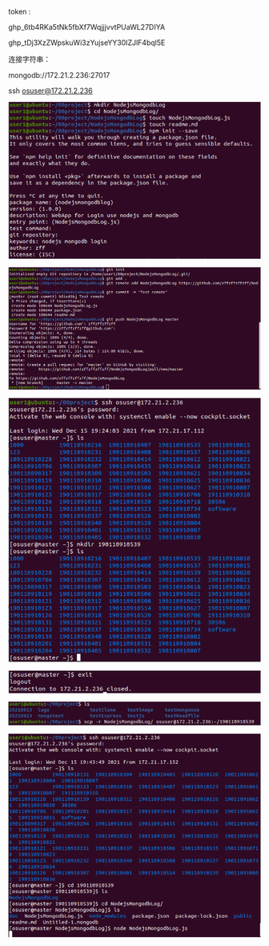 token :

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

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

连接字符串：

mongodb://172.21.2.236:27017

ssh osuser@172.21.2.236



![image-20211206235656920](image-20211206235656920.png)

![image-20211206235733435](image-20211206235733435.png)



![image-20211215035130596](image-20211215035130596.png)

![image-20211215035233042](image-20211215035233042.png)



![image-20211215035654676](image-20211215035654676.png)

![image-20211215035955290](image-20211215035955290.png)

